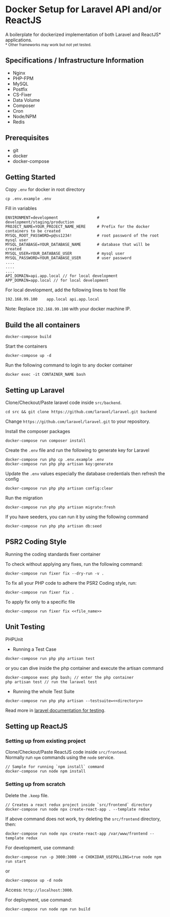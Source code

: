 # Docker Setup for Laravel API and/or ReactJS
A boilerplate for dockerized implementation of both Laravel and ReactJS* applications.  
<sup>* Other frameworks may work but not yet tested.</sup>

## Specifications / Infrastructure Information
- Nginx
- PHP-FPM
- MySQL
- Postfix
- CS-Fixer
- Data Volume
- Composer
- Cron
- Node/NPM
- Redis

## Prerequisites
- git
- docker
- docker-compose

## Getting Started
Copy `.env` for docker in root directory
```
cp .env.example .env
```
Fill in variables
```
ENVIRONMENT=development                 # development/staging/production
PROJECT_NAME=YOUR_PROJECT_NAME_HERE     # Prefix for the docker containers to be created
MYSQL_ROOT_PASSWORD=p@ss1234!           # root password of the root mysql user
MYSQL_DATABASE=YOUR_DATABASE_NAME       # database that will be created
MYSQL_USER=YOUR_DATABASE_USER           # mysql user
MYSQL_PASSWORD=YOUR_DATABASE_USER       # user password
....
....
....
API_DOMAIN=api.app.local // for local development
APP_DOMAIN=app.local // for local development
```
For local development, add the following lines to host file
```
192.168.99.100    app.local api.app.local
```
Note: Replace `192.168.99.100` with your docker machine IP.

## Build the all containers
```
docker-compose build
```
Start the containers
```
docker-compose up -d
```
Run the following command to login to any docker container
```
docker exec -it CONTAINER_NAME bash
```
## Setting up Laravel
Clone/Checkout/Paste laravel code inside `src/backend`.
```
cd src && git clone https://github.com/laravel/laravel.git backend
```
Change `https://github.com/laravel/laravel.git` to your repository.

Install the composer packages
```
docker-compose run composer install
```
Create the `.env` file and run the following to generate key for Laravel
```
docker-compose run php cp .env.example .env
docker-compose run php php artisan key:generate
```
Update the `.env` values especially the database credentials then refresh the config
```
docker-compose run php php artisan config:clear
```
Run the migration
```
docker-compose run php php artisan migrate:fresh
```
If you have seeders, you can run it by using the following command
```
docker-compose run php php artisan db:seed
```

## PSR2 Coding Style
Running the coding standards fixer container

To check without applying any fixes, run the following command:
```
docker-compose run fixer fix --dry-run -v .
```
To fix all your PHP code to adhere the PSR2 Coding style, run:
```
docker-compose run fixer fix .
```
To apply fix only to a specific file
```
docker-compose run fixer fix <<file_name>>
```

## Unit Testing
PHPUnit
- Running a Test Case
```
docker-compose run php php artisan test
```
or you can dive inside the php container and execute the artisan command
```
docker-compose exec php bash; // enter the php container
php artisan test // run the laravel test
```

- Running the whole Test Suite
```
docker-compose run php php artisan --testsuite=<<directory>>
```

Read more in [laravel documentation for testing](https://laravel.com/docs/8.x/testing).

## Setting up ReactJS

### Setting up from existing project
Clone/Checkout/Paste ReactJS code inside `src/frontend`.  
Normally run `npm` commands using the `node` service.
```
// Sample for running `npm install` command
docker-compose run node npm install
```

### Setting up from scratch
Delete the `.keep` file.
```
// Creates a react redux project inside `src/frontend` directory
docker-compose run node npx create-react-app . --template redux
```
If above command does not work, try deleting the `src/frontend` directory, then:
```
docker-compose run node npx create-react-app /var/www/frontend --template redux
```
For development, use command:
```
docker-compose run -p 3000:3000 -e CHOKIDAR_USEPOLLING=true node npm run start
```
or
```
docker-compose up -d node
```

Access: `http://localhost:3000`.

For deployment, use command:
```
docker-compose run node npm run build
```
